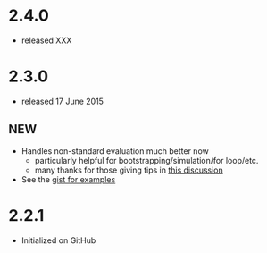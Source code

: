 # 2.4.0
  * released XXX

# 2.3.0
  * released 17 June 2015

## NEW
   * Handles non-standard evaluation much better now
     * particularly helpful for bootstrapping/simulation/for loop/etc.
     * many thanks for those giving tips in [this discussion](http://stackoverflow.com/a/30927078/5019398)
   * See the [gist for examples](https://gist.github.com/matthewwolak/daeb12a84bfef88a8c8e)

# 2.2.1
  * Initialized on GitHub
